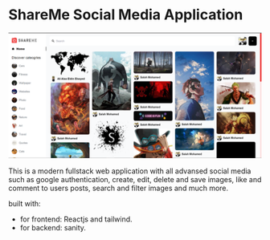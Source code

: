 # ShareMe Social Media Application

![ShareMe](./shareme_frontend/src/assets/shareme.png "The web site snapshot")

This is a modern fullstack web application with all advansed social media such as google authentication, create, edit, delete and save images, like and comment to users posts, search and filter images and much more.

built with:

- for frontend: Reactjs and tailwind.
- for backend: sanity.
